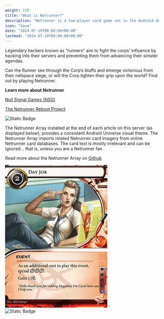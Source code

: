 ```yaml
---
weight: 130
title: "What is Netrunner?"
description: "Netrunner is a two-player card game set in the Android Universe, the game pits a megacorporation and its massive resources against the subversive talents of lone runners."
icon: "Save"
date: "2024-07-19T00:00:00+00:00"
lastmod: "2024-07-19T00:00:00+00:00"
---
```

Legendary hackers known as “runners” aim to fight the corps’ influence by hacking into their servers and preventing them from advancing their sinister agendas.

Can the Runner see through the Corp’s bluffs and emerge victorious from their netspace siege, or will the Corp tighten their grip upon the world? Find out by playing Netrunner.

**Learn more about Netrunner**

[Null Signal Games (NSG)](https://nullsignal.games)

[The Netrunner Reboot Project](http://about.reteki.fun)  

![Static Badge](https://custom-icon-badges.demolab.com/badge/Netrunner_Array-Archives_Server-blue?style=flat&logo=cpu)

The Netrunner Array installed at the end of each article on this server (as displayed below), provides a consistent Android Universe visual theme. The Netrunner Array imports related Netrunner card imagery from online Netrunner card databases. The card text is mostly irrelevant and can be ignored... that is, unless you are a Netrunner fan.

Read more about the Netrunner Array on [Github](https://github.com/ArchivesServer/archivesserver.github.io/tree/main#netrunner-array)

[![card](https://raw.githubusercontent.com/ArchivesServer/archivesserver.github.io/main/assets/cards/07036-AS.jpg)](https://nrdb.reteki.fun/en/card/07036)  
![Static Badge](https://custom-icon-badges.demolab.com/badge/Netrunner_Array-Archives_Server-blue?style=flat&logo=cpu)
